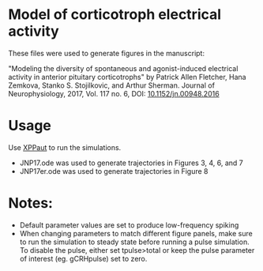 # Model of corticotroph electrical activity

These files were used to generate figures in the manuscript: 

"Modeling the diversity of spontaneous and agonist-induced electrical activity in anterior pituitary corticotrophs" by Patrick Allen Fletcher, Hana Zemkova, Stanko S. Stojilkovic, and Arthur Sherman. Journal of Neurophysiology, 2017, Vol. 117 no. 6, DOI: [10.1152/jn.00948.2016](http://dx.doi.org/10.1152/jn.00948.2016)

# Usage

Use [XPPaut](http://www.math.pitt.edu/~bard/xpp/xpp.html) to run the simulations. 

- JNP17.ode was used to generate trajectories in Figures 3, 4, 6, and 7
- JNP17er.ode was used to generate trajectories in Figure 8


# Notes:

- Default parameter values are set to produce low-frequency spiking
- When changing parameters to match different figure panels, make sure to run the simulation to steady state before running a pulse simulation. To disable the pulse, either set tpulse>total or keep the pulse parameter of interest (eg. gCRHpulse) set to zero.